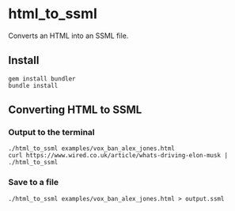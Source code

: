 # html_to_ssml

Converts an HTML into an SSML file.

## Install

```
gem install bundler
bundle install
```

## Converting HTML to SSML

### Output to the terminal
```
./html_to_ssml examples/vox_ban_alex_jones.html
curl https://www.wired.co.uk/article/whats-driving-elon-musk | ./html_to_ssml
```

### Save to a file
```
./html_to_ssml examples/vox_ban_alex_jones.html > output.ssml
```
